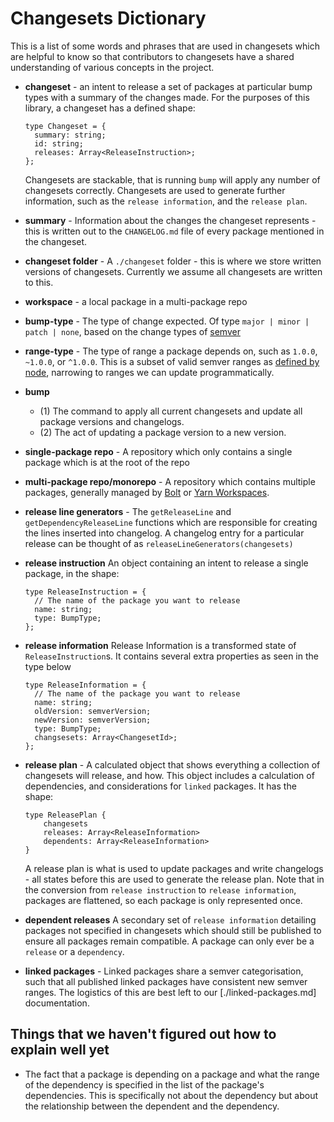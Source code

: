 # Changesets Dictionary

This is a list of some words and phrases that are used in changesets which are helpful to know so that contributors to changesets have a shared understanding of various concepts in the project.

- **changeset** - an intent to release a set of packages at particular bump types with a summary of the changes made. For the purposes of this library, a changeset has a defined shape:

  ```tsx
  type Changeset = {
    summary: string;
    id: string;
    releases: Array<ReleaseInstruction>;
  };
  ```

  Changesets are stackable, that is running `bump` will apply any number of changesets correctly. Changesets are used to generate further information, such as the `release information`, and the `release plan`.

- **summary** - Information about the changes the changeset represents - this is written out to the `CHANGELOG.md` file of every package mentioned in the changeset.
- **changeset folder** - A `./changeset` folder - this is where we store written versions of changesets. Currently we assume all changesets are written to this.
- **workspace** - a local package in a multi-package repo
- **bump-type** - The type of change expected. Of type `major | minor | patch | none`, based on the change types of [semver](https://semver.org/)
- **range-type** - The type of range a package depends on, such as `1.0.0`, `~1.0.0`, or `^1.0.0`. This is a subset of valid semver ranges as [defined by node](https://github.com/npm/node-semver#ranges), narrowing to ranges we can update programmatically.
- **bump**
  - (1) The command to apply all current changesets and update all package versions and changelogs.
  - (2) The act of updating a package version to a new version.
- **single-package repo** - A repository which only contains a single package which is at the root of the repo
- **multi-package repo/monorepo** - A repository which contains multiple packages, generally managed by [Bolt](https://github.com/boltpkg/bolt) or [Yarn Workspaces](https://yarnpkg.com/lang/en/docs/workspaces/).
- **release line generators** - The `getReleaseLine` and `getDependencyReleaseLine` functions which are responsible for creating the lines inserted into changelog. A changelog entry for a particular release can be thought of as `releaseLineGenerators(changesets)`
- **release instruction** An object containing an intent to release a single package, in the shape:

  ```tsx
  type ReleaseInstruction = {
    // The name of the package you want to release
    name: string;
    type: BumpType;
  };
  ```

- **release information** Release Information is a transformed state of `ReleaseInstruction`s. It contains several extra properties as seen in the type below

  ```tsx
  type ReleaseInformation = {
    // The name of the package you want to release
    name: string;
    oldVersion: semverVersion;
    newVersion: semverVersion;
    type: BumpType;
    changsesets: Array<ChangesetId>;
  };
  ```

- **release plan** - A calculated object that shows everything a collection of changesets will release, and how. This object includes a calculation of dependencies, and considerations for `linked` packages. It has the shape:

  ```tsx
  type ReleasePlan {
      changesets
      releases: Array<ReleaseInformation>
      dependents: Array<ReleaseInformation>
  }
  ```

  A release plan is what is used to update packages and write changelogs - all states before this are used to generate the release plan. Note that in the conversion from `release instruction` to `release information`, packages are flattened, so each package is only represented once.

- **dependent releases** A secondary set of `release information` detailing packages not specified in changesets which should still be published to ensure all packages remain compatible. A package can only ever be a `release` or a `dependency`.
- **linked packages** - Linked packages share a semver categorisation, such that all published linked packages have consistent new semver ranges. The logistics of this are best left to our [./linked-packages.md] documentation.

## Things that we haven't figured out how to explain well yet

- The fact that a package is depending on a package and what the range of the dependency is specified in the list of the package's dependencies. This is specifically not about the dependency but about the relationship between the dependent and the dependency.
